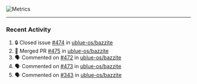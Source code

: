 ![Metrics](https://metrics.lecoq.io/KyleGospo?template=classic&base=header%2C%20activity%2C%20community%2C%20repositories%2C%20metadata&base.indepth=false&base.hireable=false&base.skip=false&config.timezone=America%2FLos_Angeles)

---
### Recent Activity
<!--START_SECTION:activity-->
1. 🔒 Closed issue [#474](https://github.com/ublue-os/bazzite/issues/474) in [ublue-os/bazzite](https://github.com/ublue-os/bazzite)
2. 🎉 Merged PR [#475](https://github.com/ublue-os/bazzite/pull/475) in [ublue-os/bazzite](https://github.com/ublue-os/bazzite)
3. 🗣 Commented on [#472](https://github.com/ublue-os/bazzite/issues/472#issuecomment-1782029438) in [ublue-os/bazzite](https://github.com/ublue-os/bazzite)
4. 🗣 Commented on [#473](https://github.com/ublue-os/bazzite/issues/473#issuecomment-1781712441) in [ublue-os/bazzite](https://github.com/ublue-os/bazzite)
5. 🗣 Commented on [#343](https://github.com/ublue-os/bazzite/issues/343#issuecomment-1781589951) in [ublue-os/bazzite](https://github.com/ublue-os/bazzite)
<!--END_SECTION:activity-->
